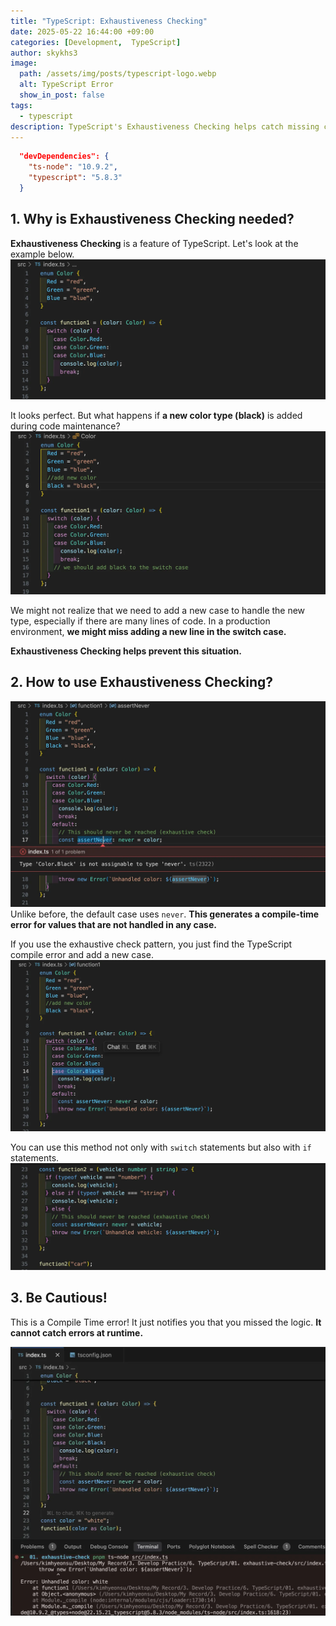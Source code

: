 ```yaml
---
title: "TypeScript: Exhaustiveness Checking"
date: 2025-05-22 16:44:00 +09:00
categories: [Development,  TypeScript]
author: skykhs3
image:
  path: /assets/img/posts/typescript-logo.webp
  alt: TypeScript Error
  show_in_post: false
tags:
  - typescript
description: TypeScript's Exhaustiveness Checking helps catch missing cases in switch statements.
---
```

```json
  "devDependencies": {
    "ts-node": "10.9.2",
    "typescript": "5.8.3"
  }
```
## 1. Why is Exhaustiveness Checking needed?
**Exhaustiveness Checking** is a feature of TypeScript. Let's look at the example below.
![Normal](/assets/img/posts/2025-05-22-typescript-exhaustive-check/00-normal.webp)

It looks perfect. But what happens if **a new color type (black)** is added during code maintenance?
![TS Error](/assets/img/posts/2025-05-22-typescript-exhaustive-check/01-add-black.webp)

We might not realize that we need to add a new case to handle the new type, especially if there are many lines of code.
In a production environment, **we might miss adding a new line in the switch case.**

**Exhaustiveness Checking helps prevent this situation.**

## 2. How to use Exhaustiveness Checking?

![Never](/assets/img/posts/2025-05-22-typescript-exhaustive-check/02-complie-error.webp)
Unlike before, the default case uses `never`. **This generates a compile-time error for values that are not handled in any case.**

If you use the exhaustive check pattern, you just find the TypeScript compile error and add a new case.
![Add](/assets/img/posts/2025-05-22-typescript-exhaustive-check/03-add-black-normal.webp)

You can use this method not only with `switch` statements but also with `if` statements.
![If](/assets/img/posts/2025-05-22-typescript-exhaustive-check/04-if.webp)

## 3. Be Cautious!

This is a Compile Time error! It just notifies you that you missed the logic. **It cannot catch errors at runtime.**

![Runtime](/assets/img/posts/2025-05-22-typescript-exhaustive-check/05-runtime-error.webp)